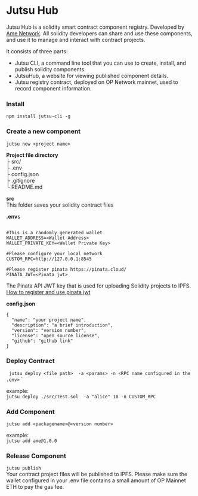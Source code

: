 # Jutsu Hub

Jutsu Hub is a solidity smart contract component registry.
Developed by [Ame Network](https://ame.network/). All solidity developers can share and use these components, and use it to manage and interact with contract projects.


It consists of three parts:
- Jutsu CLI, a command line tool that you can use to create, install, and publish solidity components.
- JutsuHub, a website for viewing published component details.
- Jutsu registry contract, deployed on OP Network mainnet, used to record component information.


### Install
`
npm install jutsu-cli -g 
`

### Create a new component  
`
jutsu new <project name>
`

**Project file directory**   
├ src/   
├ .env   
├ config.json   
├ .gitignore   
└ README.md 


**src**  
This folder saves your solidity contract files


**.env**s 
```

#This is a randomly generated wallet
WALLET_ADDRESS=<Wallet Address>
WALLET_PRIVATE_KEY=<Wallet Private Key>

#Please configure your local network    
CUSTOM_RPC=http://127.0.0.1:8545 

#Please register pinata https://pinata.cloud/
PINATA_JWT=<Pinata jwt>

```

The Pinata API JWT key that is used for uploading Solidity projects to IPFS.  
[How to register and use pinata jwt](https://docs.pinata.cloud/account-management/api-keys)
 

**config.json**
```
{
  "name": "your project name",
  "description": "a brief introduction",
  "version": "version number",
  "license": "open source license", 
  "github": "github link"
}
```

### Deploy Contract ###
`
jutsu deploy <file path>  -a <params> -n <RPC name configured in the .env>`
`   
 
example:  
`jutsu deploy ./src/Test.sol  -a "alice" 18 -n CUSTOM_RPC`


### Add Component ###
`jutsu add <packagename>@<version number>`

example:   
`jutsu add ame@1.0.0`


### Release Component ###
`jutsu publish`  
Your contract project files will be published to IPFS.
Please make sure the wallet configured in your .env file contains a small amount of OP Mainnet ETH to pay the gas fee.




